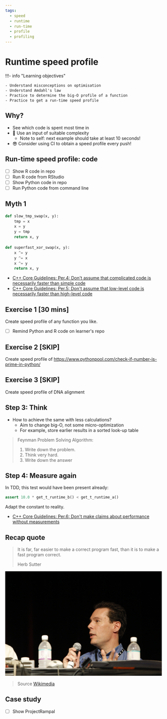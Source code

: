 ```yaml
---
tags:
  - speed
  - runtime
  - run-time
  - profile
  - profiling
---
```


# Runtime speed profile

!!!- info "Learning objectives"

    - Understand misconceptions on optimisation
    - Understand Amdahl's law
    - Practice to determine the big-O profile of a function
    - Practice to get a run-time speed profile


## Why?

- See which code is spent most time in
- :monocle_face: Use an input of suitable complexity
    - Note to self: next example should take at least 10 seconds!
- :sunglasses: Consider using CI to obtain a speed profile every push!

## Run-time speed profile: code

- [ ] Show R code in repo
- [ ] Run R code from RStudio
- [ ] Show Python code in repo
- [ ] Run Python code from command line

## Myth 1

```python
def slow_tmp_swap(x, y):
    tmp = x
    x = y
    y = tmp
    return x, y

def superfast_xor_swap(x, y):
    x ^= y
    y ^= x
    x ^= y
    return x, y
```

- [C++ Core Guidelines: Per.4: Don't assume that complicated code is necessarily faster than simple code](https://isocpp.github.io/CppCoreGuidelines/CppCoreGuidelines#per4-dont-assume-that-complicated-code-is-necessarily-faster-than-simple-code)
- [C++ Core Guidelines: Per.5: Don't assume that low-level code is necessarily faster than high-level code](https://isocpp.github.io/CppCoreGuidelines/CppCoreGuidelines#per5-dont-assume-that-low-level-code-is-necessarily-faster-than-high-level-code)

## Exercise 1 \[30 mins\]

Create speed profile of any function you like.

- [ ] Remind Python and R code on learner's repo

## Exercise 2 \[SKIP\]

Create speed profile of <https://www.pythonpool.com/check-if-number-is-prime-in-python/>

## Exercise 3 \[SKIP\]

Create speed profile of DNA alignment

## Step 3: Think

- How to achieve the same with less calculations?
    - Aim to change big-O, not some micro-optimization
    - For example, store earlier results in a sorted look-up table

> Feynman Problem Solving Algorithm:
>
> 1. Write down the problem.
> 2. Think very hard.
> 3. Write down the answer

## Step 4: Measure again

In TDD, this test would have been present already:

```python
assert 10.0 * get_t_runtime_b() < get_t_runtime_a()
```

Adapt the constant to reality.

- [C++ Core Guidelines: Per.6: Don't make claims about performance without measurements](https://isocpp.github.io/CppCoreGuidelines/CppCoreGuidelines#per6-dont-make-claims-about-performance-without-measurements)

## Recap quote

> It is far, far easier to make a correct program fast, than it is to make a fast program correct.
>
> Herb Sutter

![Herb Sutter](herb_sutter.jpg)

> Source [Wikimedia](https://commons.wikimedia.org/wiki/Category:Herb_Sutter#/media/File:Professional_Developers_Conference_2009_Technical_Leaders_Panel_7.jpg)

## Case study

- [ ] Show ProjectRampal

